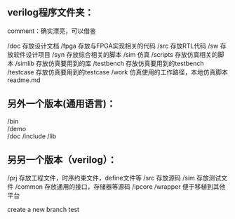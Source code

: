## verilog程序文件夹：

comment：确实漂亮，可以借鉴

/doc        存放设计文档
/fpga       存放与FPGA实现相关的代码
/src        存放RTL代码
/sw         存放软件设计项目
/syn        存放综合相关的脚本
/sim        仿真
    /scripts        存放仿真相关的脚本
    /simlib         存放仿真要用到的库
    /testbench      存放仿真要用到的testbench
    /testcase       存放仿真要用到的testcase
    /work           仿真使用的工作路径，本地仿真脚本
readme.md


## 另外一个版本(通用语言)：

/bin        
/demo       
/doc
/include
/lib

## 另另一个版本（verilog）：
/prj            存放工程文件，时序约束文件，define文件等
/src            存放源码
/sim            存放测试文件
    /common     存放通用的接口，存储器等源码
    /ipcore
    /wrapper    便于移植到其他平台

create a new branch 
test